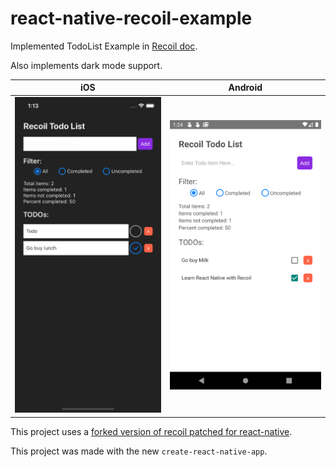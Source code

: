 # react-native-recoil-example

Implemented TodoList Example in [Recoil doc](https://recoiljs.org).

Also implements dark mode support.

| iOS | Android |
| --- | --- |
| <img src="./screenshots/ios.png" width="320"/> | <img src="./screenshots/android.png" width="320"/> |

This project uses a [forked version of recoil patched for react-native](https://github.com/Naturalclar/Recoil/tree/react-native).

This project was made with the new `create-react-native-app`.
